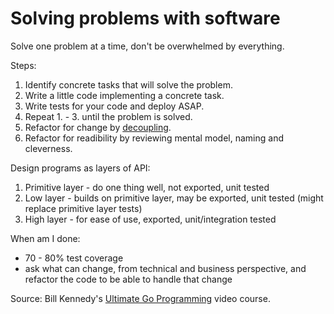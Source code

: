# Solving problems with software

Solve one problem at a time, don't be overwhelmed by everything.

Steps:

1. Identify concrete tasks that will solve the problem.
2. Write a little code implementing a concrete task.
3. Write tests for your code and deploy ASAP.
4. Repeat 1. - 3. until the problem is solved.
5. Refactor for change by [decoupling](https://github.com/ardanlabs/gotraining/tree/master/topics/go/design/composition/decoupling).
6. Refactor for readibility by reviewing mental model, naming and cleverness.

Design programs as layers of API:

1. Primitive layer - do one thing well, not exported, unit tested
2. Low layer - builds on primitive layer, may be exported, unit tested (might replace primitive layer tests)
3. High layer - for ease of use, exported, unit/integration tested 

When am I done:

* 70 - 80% test coverage
* ask what can change, from technical and business perspective, and refactor the code to be able to handle that change

Source: Bill Kennedy's [Ultimate Go Programming](https://learning.oreilly.com/videos/ultimate-go-programming/9780135261651/) video course.
